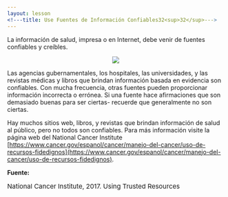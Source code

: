 ```yaml
---
layout: lesson
<!---title: Use Fuentes de Información Confiables32<sup>32</sup>--->
---
```


La información de salud, impresa o en Internet, debe venir de fuentes confiables y creíbles.

<p align="center">
<img src="https://scnslabutsa.github.io/myhthelperEduContent/Images/TrustedSources_Spanish.PNG">	
</p>

Las agencias gubernamentales, los hospitales, las universidades, y las revistas médicas y libros que 
brindan información basada en evidencia son confiables. Con mucha frecuencia, otras fuentes pueden 
proporcionar información incorrecta o errónea. Si una fuente hace afirmaciones que son demasiado buenas para ser ciertas- recuerde que generalmente no son ciertas.

Hay muchos sitios web, libros, y revistas que brindan información de salud al público, pero no todos son confiables. Para más información visite la página web del National Cancer Institute [https://www.cancer.gov/espanol/cancer/manejo-del-cancer/uso-de-recursos-fidedignos](https://www.cancer.gov/espanol/cancer/manejo-del-cancer/uso-de-recursos-fidedignos).

**Fuente:**

<span style="font-size:15px;">National Cancer Institute, 2017. Using Trusted Resources</span>
